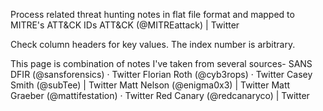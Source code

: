 Process related threat hunting notes in flat file format and mapped to MITRE's ATT&CK IDs
ATT&CK (@MITREattack) | Twitter

Check column headers for key values. The index number is arbitrary.


This page is combination of notes I've taken from several sources-
SANS DFIR (@sansforensics) · Twitter
Florian Roth (@cyb3rops) · Twitter
Casey Smith (@subTee) | Twitter
Matt Nelson (@enigma0x3) | Twitter
Matt Graeber (@mattifestation) · Twitter
Red Canary (@redcanaryco) | Twitter
